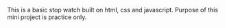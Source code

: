This is a basic stop watch built on html, css and javascript. Purpose of this mini project is practice only.
